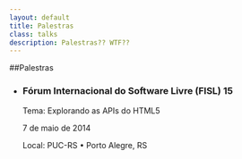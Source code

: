 ```yaml
---
layout: default
title: Palestras
class: talks
description: Palestras?? WTF??
---
```


##Palestras

<ul id="exp">
  <li>
     <h3>Fórum Internacional do Software Livre (FISL) 15</h3>
     <p>Tema: Explorando as APIs do HTML5</p>
     <p>7 de maio de 2014</p>
     <p>Local: PUC-RS • Porto Alegre, RS</p>
  </li>
</ul>
